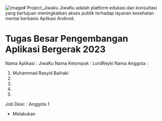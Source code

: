 ![image](https://github.com/Rasyideki/Project_Jiwaku/assets/135415822/f89a9377-3b40-45b1-bc2e-3cef66a8261e)# Project_Jiwaku
JiwaKu adalah platform edukasi dan konsultasi yang bertujuan meningkatkan akses publik terhadap layanan kesehatan mental berbasis Aplikasi Android.


# Tugas Besar Pengembangan Aplikasi Bergerak 2023

Nama Aplikasi  : JiwaKu
Nama Kelompok  : LordReyki
Nama Anggota   :

1. Muhammad Rasyid Baihaki
2.
3.  
4. 
5.  

Job Desc :
Anggota 1
- Melakukan
